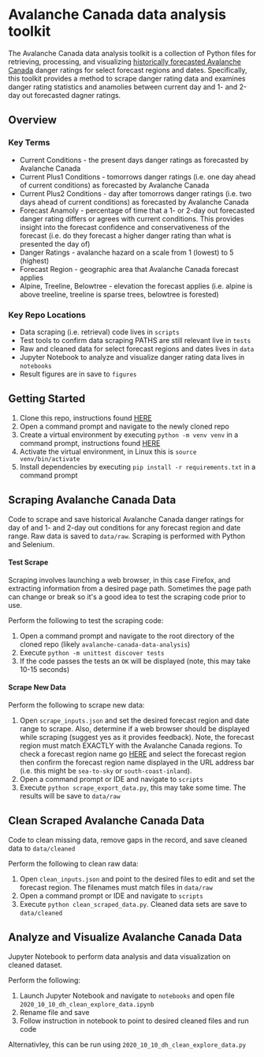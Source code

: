 # Avalanche Canada data analysis toolkit

The Avalanche Canada data analysis toolkit is a collection of Python files for retrieving, processing, and visualizing [historically forecasted Avalanche Canada](https://www.avalanche.ca/forecasts/archives) danger ratings for select forecast regions and dates. Specifically, this toolkit provides a method to scrape danger rating data and examines danger rating statistics and anamolies between current day and 1- and 2-day out forecasted dagner ratings. 

## Overview
### Key Terms
* Current Conditions - the present days danger ratings as forecasted by Avalanche Canada
* Current Plus1 Conditions - tomorrows danger ratings (i.e. one day ahead of current conditions) as forecasted by Avalanche Canada
* Current Plus2 Conditions - day after tomorrows danger ratings (i.e. two days ahead of current conditions) as forecasted by Avalanche Canada
* Forecast Anamoly - percentage of time that a 1- or 2-day out forecasted danger rating differs or agrees with current conditions. This provides insight into the forecast confidence and conservativeness of the forecast (i.e. do they forecast a higher danger rating than what is presented the day of)
* Danger Ratings - avalanche hazard on a scale from 1 (lowest) to 5 (highest)
* Forecast Region - geographic area that Avalanche Canada forecast applies
* Alpine, Treeline, Belowtree - elevation the forecast applies (i.e. alpine is above treeline, treeline is sparse trees, belowtree is forested)

### Key Repo Locations
* Data scraping (i.e. retrieval) code lives in `scripts`
* Test tools to confirm data scraping PATHS are still relevant live in `tests`
* Raw and cleaned data for select forecast regions and dates lives in `data`
* Jupyter Notebook to analyze and visualize danger rating data lives in `notebooks`
* Result figures are in save to `figures`

## Getting Started
1. Clone this repo, instructions found [HERE](https://docs.github.com/en/free-pro-team@latest/github/creating-cloning-and-archiving-repositories/cloning-a-repository)
2. Open a command prompt and navigate to the newly cloned repo
3. Create a virtual environment by executing `python -m venv venv` in a command prompt, instructions found [HERE](https://docs.python.org/3/library/venv.html)
4. Activate the virtual environment, in Linux this is `source venv/bin/activate`
5. Install dependencies by executing `pip install -r requirements.txt` in a command prompt 

## Scraping Avalanche Canada Data
Code to scrape and save historical Avalanche Canada danger ratings for day of and 1- and 2-day out conditions for any forecast region and date range. Raw data is saved to `data/raw`. Scraping is performed with Python and Selenium.

#### Test Scrape
Scraping involves launching a web browser, in this case Firefox, and extracting information from a desired page path. Sometimes the page path can change or break so it's a good idea to test the scraping code prior to use. 

Perform the following to test the scraping code:
1. Open a command prompt and navigate to the root directory of the cloned repo (likely `avalanche-canada-data-analysis`)
2. Execute `python -m unittest discover tests`
3. If the code passes the tests an `OK` will be displayed (note, this may take 10-15 seconds)

#### Scrape New Data

Perform the following to scrape new data:
1. Open `scrape_inputs.json` and set the desired forecast region and date range to scrape. Also, determine if a web browser should be displayed while scraping (suggest yes as it provides feedback). Note, the forecast region must match EXACTLY with the Avalanche Canada regions. To check a forecast region name go [HERE](https://www.avalanche.ca/forecasts/archives) and select the forecast region then confirm the forecast region name displayed in the URL address bar (i.e. this might be `sea-to-sky` or `south-coast-inland`). 
2. Open a command prompt or IDE and navigate to `scripts`
3. Execute `python scrape_export_data.py`, this may take some time. The results will be save to `data/raw`

## Clean Scraped Avalanche Canada Data

Code to clean missing data, remove gaps in the record, and save cleaned data to `data/cleaned`

Perform the following to clean raw data:
1. Open `clean_inputs.json` and point to the desired files to edit and set the forecast region. The filenames must match files in `data/raw`
2. Open a command prompt or IDE and navigate to `scripts`
3. Execute `python clean_scraped_data.py`. Cleaned data sets are save to `data/cleaned`

## Analyze and Visualize Avalanche Canada Data

Jupyter Notebook to perform data analysis and data visualization on cleaned dataset. 

Perform the following:
1. Launch Jupyter Notebook and navigate to `notebooks` and open file `2020_10_10_dh_clean_explore_data.ipynb`
2. Rename file and save
3. Follow instruction in notebook to point to desired cleaned files and run code

Alternativley, this can be run using `2020_10_10_dh_clean_explore_data.py`
